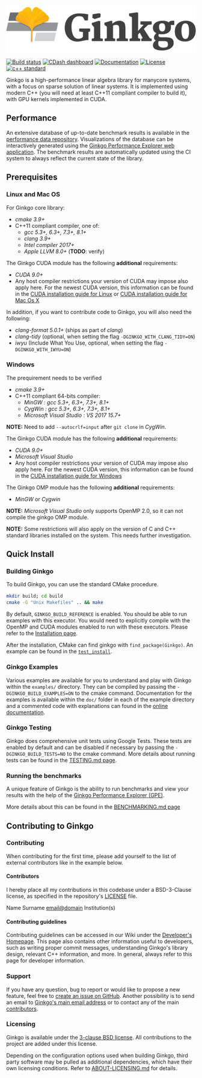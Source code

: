 ![Ginkgo](/assets/logo.png)

[![Build status](https://gitlab.com/ginkgo-project/ginkgo-public-ci/badges/master/build.svg)](https://github.com/ginkgo-project/ginkgo/commits/master)
[![CDash dashboard](https://img.shields.io/badge/CDash-Access-blue.svg)](http://my.cdash.org/index.php?project=Ginkgo+Project)
[![Documentation](https://img.shields.io/badge/Documentation-latest-blue.svg)](https://ginkgo-project.github.io/ginkgo/doc/master/)
[![License](https://img.shields.io/github/license/ginkgo-project/ginkgo.svg)](./LICENSE)
[![c++ standard](https://img.shields.io/badge/c%2B%2B-11-blue.svg)](https://en.wikipedia.org/wiki/C%2B%2B#Standardization)

Ginkgo is a high-performance linear algebra library for manycore systems, with a
focus on sparse solution of linear systems. It is implemented using modern C++
(you will need at least C++11 compliant compiler to build it), with GPU kernels
implemented in CUDA.


Performance
-----------

An extensive database of up-to-date benchmark results is available in the
[performance data repository](https://github.com/ginkgo-project/ginkgo-data).
Visualizations of the database can be interactively generated using the
[Ginkgo Performance Explorer web application](https://ginkgo-project.github.io/gpe).
The benchmark results are automatically updated using the CI system to always
reflect the current state of the library.

Prerequisites
-------------

### Linux and Mac OS 

For Ginkgo core library:

*   _cmake 3.9+_
*   C++11 compliant compiler, one of:
    *   _gcc 5.3+, 6.3+, 7.3+, 8.1+_
    *   _clang 3.9+_
    *   _Intel compiler 2017+_
    *   _Apple LLVM 8.0+_ (__TODO__: verify)

The Ginkgo CUDA module has the following __additional__ requirements:

*   _CUDA 9.0+_
*   Any host compiler restrictions your version of CUDA may impose also apply
    here. For the newest CUDA version, this information can be found in the
    [CUDA installation guide for Linux](https://docs.nvidia.com/cuda/cuda-installation-guide-linux/index.html)
    or [CUDA installation guide for Mac Os X](https://docs.nvidia.com/cuda/cuda-installation-guide-mac-os-x/index.html)

In addition, if you want to contribute code to Ginkgo, you will also need the
following:

*   _clang-format 5.0.1+_ (ships as part of _clang_)
*   _clang-tidy_ (optional, when setting the flag `-DGINKGO_WITH_CLANG_TIDY=ON`)
*   _iwyu_ (Include What You Use, optional, when setting the flag `-DGINKGO_WITH_IWYU=ON`)

### Windows

The prequirement needs to be verified
*   _cmake 3.9+_
*   C++11 compliant 64-bits compiler:
    *   _MinGW : gcc 5.3+, 6.3+, 7.3+, 8.1+_
    *   _CygWin : gcc 5.3+, 6.3+, 7.3+, 8.1+_
    *   _Microsoft Visual Studio : VS 2017 15.7+_

__NOTE:__ Need to add `--autocrlf=input` after `git clone` in _CygWin_.

The Ginkgo CUDA module has the following __additional__ requirements:

*   _CUDA 9.0+_
*   _Microsoft Visual Studio_
*   Any host compiler restrictions your version of CUDA may impose also apply
    here. For the newest CUDA version, this information can be found in the
    [CUDA installation guide for Windows](https://docs.nvidia.com/cuda/cuda-installation-guide-microsoft-windows/index.html)

The Ginkgo OMP module has the following __additional__ requirements:
*  _MinGW_ or _Cygwin_

__NOTE:__ _Microsoft Visual Studio_ only supports OpenMP 2.0, so it can not compile the ginkgo OMP module.

__NOTE:__ Some restrictions will also apply on the version of C and C++ standard
libraries installed on the system. This needs further investigation.

Quick Install
------------

### Building Ginkgo

To build Ginkgo, you can use the standard CMake procedure. 

```sh
mkdir build; cd build
cmake -G "Unix Makefiles" .. && make
```

By default, `GINKGO_BUILD_REFERENCE` is enabled. You should be able to run examples with this
executor. You would need to explicitly compile with the OpenMP and CUDA modules enabled
to run with these executors. Please refer to the [Installation page](./INSTALL.md).

After the installation, CMake can find ginkgo with `find_package(Ginkgo)`.
An example can be found in the [`test_install`](test_install/CMakeLists.txt).

### Ginkgo Examples

Various examples are available for you to understand and play with Ginkgo within the `examples/` directory. They can be compiled by passing the `-DGINKGO_BUILD_EXAMPLES=ON` to the cmake command. Documentation for the examples is available within the `doc/` folder in each of the example directory and a commented code with explanations can found in the [online documentation](https://ginkgo-project.github.io/ginkgo/doc/master/Examples.html).

### Ginkgo Testing

Ginkgo does comprehensive unit tests using Google Tests. These tests are enabled by default and can be disabled if necessary by passing the `-DGINKGO_BUILD_TESTS=NO` to the cmake command. More details about running tests can be found in the [TESTING.md page](./TESTING.md).

### Running the benchmarks

A unique feature of Ginkgo is the ability to run benchmarks and view your results
with the help of the [Ginkgo Performance Explorer (GPE)](https://ginkgo-project.github.io/gpe/). 

More details about this can be found in the [BENCHMARKING.md page](./BENCHMARKING.md)

Contributing to Ginkgo
---------------------------

### Contributing

When contributing for the first time, please add yourself to the list of
external contributors like in the example below.

#### Contributors
I hereby place all my contributions in this codebase under a BSD-3-Clause
license, as specified in the repository's [LICENSE](./LICENSE) file.

Name Surname <email@domain> Institution(s)

#### Contributing guidelines

Contributing guidelines can be accessed in our Wiki under the [Developer's
Homepage](https://github.com/ginkgo-project/ginkgo/wiki/Developers-Homepage).
This page also contains other information useful to developers, such as writing
proper commit messages, understanding Ginkgo's library design, relevant C++
information, and more. In general, always refer to this page for developer
information.

### Support
If you have any question, bug to report or would like to propose a new feature,
feel free to [create an
issue on GitHub](https://github.com/ginkgo-project/ginkgo/issues/new). Another possibility
is to send an email to [Ginkgo's main email address](ginkgo.library@gmail.com)
or to contact any of the main [contributors](contributors.txt).


### Licensing

Ginkgo is available under the [3-clause BSD license](LICENSE). All contributions
to the project are added under this license.

Depending on the configuration options used when building Ginkgo, third party
software may be pulled as additional dependencies, which have their own
licensing conditions. Refer to [ABOUT-LICENSING.md](ABOUT-LICENSING.md) for
details.
